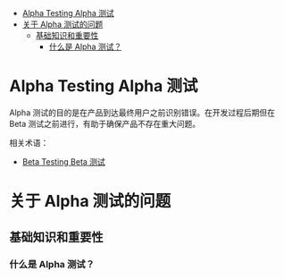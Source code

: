 <!-- markdownlint-disable MD041 -->
- [Alpha Testing Alpha 测试](#alpha-testing-alpha-测试)
- [关于 Alpha 测试的问题](#关于-alpha-测试的问题)
  - [基础知识和重要性](#基础知识和重要性)
    - [什么是 Alpha 测试？](#什么是-alpha-测试)

# Alpha Testing Alpha 测试

Alpha 测试的目的是在产品到达最终用户之前识别错误。在开发过程后期但在 Beta 测试之前进行，有助于确保产品不存在重大问题。

相关术语：

- [Beta Testing Beta 测试](../B/beta-testing.md)

# 关于 Alpha 测试的问题

## 基础知识和重要性

### 什么是 Alpha 测试？

